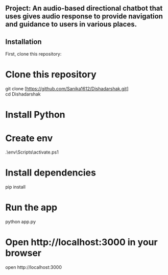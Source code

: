 ## Project:  An audio-based directional chatbot that uses gives audio response to provide navigation and guidance to users in various places. 
## Installation

First, clone this repository:

<!-- start:code block -->
# Clone this repository
git clone [https://github.com/Sanika1612/Dishadarshak.git]<br>
cd Dishadarshak
# Install Python

# Create env 
.\env\Scripts\activate.ps1 

# Install dependencies
pip install

# Run the app
python app.py

# Open http://localhost:3000 in your browser
open http://localhost:3000
<!-- end:code block -->
